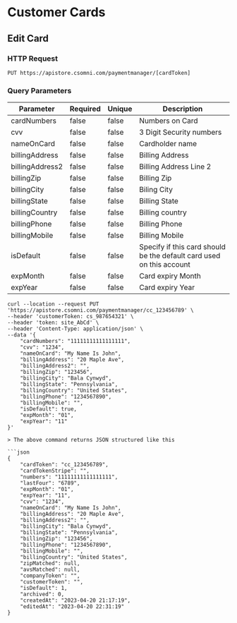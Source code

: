 # Customer Cards

## Edit Card

### HTTP Request

`PUT https://apistore.csomni.com/paymentmanager/[cardToken]`

### Query Parameters

| Parameter        | Required                                | Unique | Description                                  |
| ---------------- | --------------------------------------- | ------ | -------------------------------------------- |
| cardNumbers      | false                                   | false  | Numbers on Card                              |
| cvv              | false                                   | false  | 3 Digit Security numbers                     |
| nameOnCard       | false                                   | false  | Cardholder name                              |
| billingAddress   | false                                   | false  | Billing Address                              |
| billingAddress2  | false                                   | false  | Billing Address Line 2                       |
| billingZip       | false                                   | false  | Billing Zip                                  |
| billingCity      | false                                   | false  | Biling City                                  |
| billingState     | false                                   | false  | Billing State                                |
| billingCountry   | false                                   | false  | Billing country                              |
| billingPhone     | false                                   | false  | Billing Phone                                |
| billingMobile    | false                                   | false  | Billing Mobile                               |
| isDefault        | false                                   | false  | Specify if this card should be the default card used on this account |
| expMonth         | false                                   | false  | Card expiry Month                             |
| expYear          | false                                   | false  | Card expiry Year                              |


```shell
curl --location --request PUT 'https://apistore.csomni.com/paymentmanager/cc_123456789' \
--header 'customerToken: cs_987654321' \
--header 'token: site_AbCd' \
--header 'Content-Type: application/json' \
--data '{
    "cardNumbers": "11111111111111111",
    "cvv": "1234",
    "nameOnCard": "My Name Is John",
    "billingAddress": "20 Maple Ave",
    "billingAddress2": "",
    "billingZip": "123456",
    "billingCity": "Bala Cynwyd",
    "billingState": "Pennsylvania",
    "billingCountry": "United States",
    "billingPhone": "1234567890",
    "billingMobile": "",
    "isDefault": true,
    "expMonth": "01",
    "expYear": "11"
}'

> The above command returns JSON structured like this

```json
{
    "cardToken": "cc_123456789",
    "cardTokenStripe": "",
    "numbers": "11111111111111111",
    "lastFour": "6789",
    "expMonth": "01",
    "expYear": "11",
    "cvv": "1234",
    "nameOnCard": "My Name Is John",
    "billingAddress": "20 Maple Ave",
    "billingAddress2": "",
    "billingCity": "Bala Cynwyd",
    "billingState": "Pennsylvania",
    "billingZip": "123456",
    "billingPhone": "1234567890",
    "billingMobile": "",
    "billingCountry": "United States",
    "zipMatched": null,
    "avsMatched": null,
    "companyToken": "",
    "customerToken": "",
    "isDefault": 1,
    "archived": 0,
    "createdAt": "2023-04-20 21:17:19",
    "editedAt": "2023-04-20 22:31:19"
}
```

